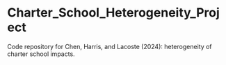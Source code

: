 # Charter_School_Heterogeneity_Project
Code repository for Chen, Harris, and Lacoste (2024): heterogeneity of charter school impacts.
